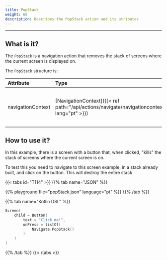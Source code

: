 ```yaml
---
title: PopStack
weight: 60
description: Describes the PopStack action and its atributes
---
```


---

## What is it?

The ``PopStack`` is a navigation action that removes the stack of screens where the current screen is displayed on.

The ``PopStack`` structure is:

| **Attribute** | **Type** | Required | **Definition** |
| :----------- | :-------------------------------------------- | :---------: | :----------------- |
| navigationContext | ​[NavigationContext]({{< ref path="/api/actions/navigate/navigationcontext" lang="pt" >}})​ | | Navigation Context sent from the previous screen. |

## How to use it?

In this example, there is a screen with a button that, when clicked, "kills" the stack of screens where the current screen is on.

To test this you need to navigate to this screen example, in a stack already built, and click on the button. This will destroy the entire stack

{{< tabs id="T114" >}}
{{% tab name="JSON" %}}
<!-- json-playground:popStack.json
{
  "_beagleComponent_" : "beagle:screenComponent",
  "child" : {
    "_beagleComponent_" : "beagle:button",
    "text" : "Click me!",
    "onPress" : [ {
      "_beagleAction_" : "beagle:popStack"
    } ]
  }
}
-->
{{% playground file="popStack.json" language="pt" %}}
{{% /tab %}}

{{% tab name="Kotlin DSL" %}}

```kotlin
Screen(
    child = Button(
        text = "Click me!",
        onPress = listOf(
            Navigate.PopStack()
        )
    )
)
```

{{% /tab %}}
{{< /tabs >}}
